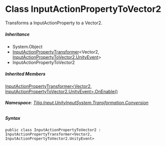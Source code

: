 # Class InputActionPropertyToVector2

Transforms a InputActionProperty to a Vector2.

##### Inheritance

* System.Object
* [InputActionPropertyTransformer]<Vector2, [InputActionPropertyToVector2.UnityEvent]\>
* InputActionPropertyToVector2

##### Inherited Members

[InputActionPropertyTransformer<Vector2, InputActionPropertyToVector2.UnityEvent>.OnEnable()]

###### **Namespace**: [Tilia.Input.UnityInputSystem.Transformation.Conversion]

##### Syntax

```
public class InputActionPropertyToVector2 : InputActionPropertyTransformer<Vector2, InputActionPropertyToVector2.UnityEvent>
```

[InputActionPropertyTransformer]: InputActionPropertyTransformer-2.md
[InputActionPropertyToVector2.UnityEvent]: InputActionPropertyToVector2.UnityEvent.md
[InputActionPropertyTransformer<Vector2, InputActionPropertyToVector2.UnityEvent>.OnEnable()]: InputActionPropertyTransformer-2.md#Tilia_Input_UnityInputSystem_Transformation_Conversion_InputActionPropertyTransformer_2_OnEnable
[Tilia.Input.UnityInputSystem.Transformation.Conversion]: README.md
